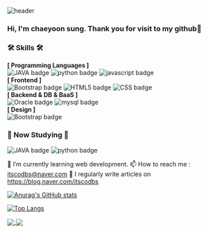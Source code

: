 ![header](https://capsule-render.vercel.app/api?type=wave&color=auto&height=300&section=header&text=itscodbs%20github&fontSize=90)

### Hi, I'm chaeyoon sung. Thank you for visit to my github🤍

### 🛠️ Skills 🛠️
**[ Programming Languages ]**<br>
![JAVA badge](https://img.shields.io/badge/-JAVA-%23F7DF1E?style=flat-square&logo=Java&logoColor=white&color=007396)
![python badge](https://img.shields.io/badge/-PYTHON-%23F7DF1E?style=flat-square&logo=Python&logoColor=white&color=3776AB)
![javascript badge](https://img.shields.io/badge/-JAVASCRIPT-%23F7DF1E?style=flat-square&logo=JavaScript&logoColor=black)
<br>
**[ Frontend ]**<br>
![Bootstrap badge](https://img.shields.io/badge/-Bootstrap-%23F7DF1E?style=flat-square&logo=Bootstrap&logoColor=white&color=7952B3)
![HTML5 badge](https://img.shields.io/badge/-HTML5-%23F7DF1E?style=flat-square&logo=HTML5&logoColor=white&color=E34F26)
![CSS badge](https://img.shields.io/badge/-CSS3-%23F7DF1E?style=flat-square&logo=CSS3&logoColor=white&color=1572B6)
<br>
**[ Backend & DB & BaaS ]**<br>
![Oracle badge](https://img.shields.io/badge/-Oracle-%23F7DF1E?style=flat-square&logo=Oracle&logoColor=white&color=F80000)
![mysql badge](https://img.shields.io/badge/-MySQL-%23F7DF1E?style=flat-square&logo=MySQL&logoColor=white&color=4479A1)
<br>
**[ Design ]**<br>
![Bootstrap badge](https://img.shields.io/badge/-Bootstrap-%23F7DF1E?style=flat-square&logo=Bootstrap&logoColor=white&color=7952B3)
<br>
### 📖 Now Studying 📖
![JAVA badge](https://img.shields.io/badge/-JAVA-%23F7DF1E?style=flat-square&logo=Java&logoColor=white&color=007396)
![python badge](https://img.shields.io/badge/-PYTHON-%23F7DF1E?style=flat-square&logo=Python&logoColor=white&color=3776AB)


🌱 I’m currently learning web development.
📫 How to reach me : itscodbs@naver.com
📝 I regularly write articles on https://blog.naver.com/itscodbs


[![Anurag's GitHub stats](https://github-readme-stats.vercel.app/api?username=itscodbs&show_icons=true&theme=dracula)](https://github.com/itscodbs/github-readme-stats)

[![Top Langs](https://github-readme-stats.vercel.app/api/top-langs/?username=itscodbs&layout=compact)](https://github.com/itscodbs/github-readme-stats)

<!-- [![Readme Card](https://github-readme-stats.vercel.app/api/pin/?username=itscodbs&repo=blog)](https://github.com/itscodbs/github-readme-stats)

[![Readme Card](https://github-readme-stats.vercel.app/api/pin/?username=itscodbs&repo=python)](https://github.com/itscodbs/github-readme-stats) -->

<a href="https://github.com/itscodbs/blog">
  <img align="center" src="https://github-readme-stats.vercel.app/api/pin/?username=itscodbs&repo=blog" />
</a>
<a href="https://github.com/itsocbds/python">
  <img align="center" src="https://github-readme-stats.vercel.app/api/pin/?username=itscodbs&repo=python" />
</a>
